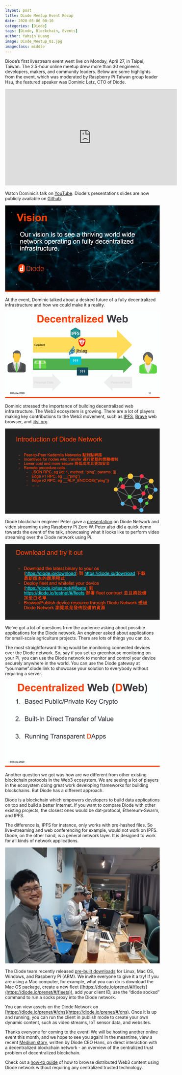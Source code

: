 ```yaml
---
layout: post
title: Diode Meetup Event Recap
date: 2020-05-06 00:10
categories: [Diode]
tags: [Diode, Blockchain, Events]
author: Yahsin Huang
image: Diode_Meetup_01.jpg
imageclass: middle
---
```



Diode’s first livestream event went live on Monday, April 27, in Taipei, Taiwan. The 2.5-hour online meetup drew more than 30 engineers, developers, makers, and community leaders. Below are some highlights from the event, which was moderated by Raspberry Pi Taiwan group leader Hsu, the featured speaker was Dominic Letz, CTO of Diode. 

<iframe width="560" height="315" src="https://www.youtube.com/embed/KeIwchX_C40" frameborder="0" allow="accelerometer; autoplay; encrypted-media; gyroscope; picture-in-picture" allowfullscreen></iframe>

Watch Dominic’s talk on [YouTube](https://youtu.be/KeIwchX_C40). Diode's presentations slides are now publicly available on [Github](https://github.com/diodechain/presentations/tree/master/Raspberrypi_Taipei_Meetup_2020).

![alt_text](images/blog/Diode_Meetup_02.png "image_tooltip")


At the event, Dominic talked about a desired future of a fully decentralized infrastructure and how we could make it a reality. 

![alt_text](images/blog/Diode_Meetup_03.png "image_tooltip")


Dominic stressed the importance of building decentralized web infrastructure. The Web3 ecosystem is growing. There are a lot of players making key contributions to the Web3 movement, such as [IPFS](https://ipfs.io/), [Brave](https://brave.com/) web browser, and [jitsi.org](https://jitsi.org/).


![alt_text](images/blog/Diode_Meetup_04.png "image_tooltip")


Diode blockchain engineer Peter gave a [presentation](https://github.com/diodechain/presentations/blob/master/Raspberrypi_Taipei_Meetup_2020/Diode%20Meetup%20%231%20April_%20Diode%20Network%20and%20Video%20Streaming%20Using%20Raspberry%20Pi%20Zero%20W.pdf) on Diode Network and video streaming using Raspberry Pi Zero W. Peter also did a quick demo towards the event of the talk, showcasing what it looks like to perform video streaming over the Diode network using Pi.


![alt_text](images/blog/Diode_Meetup_05.png "image_tooltip")


We’ve got a lot of questions from the audience asking about possible applications for the Diode network. An engineer asked about applications for small-scale agriculture projects. There are lots of things you can do. 

The most straightforward thing would be monitoring connected devices over the Diode network. So, say if you set up greenhouse monitoring on your Pi, you can use the Diode network to monitor and control your device securely anywhere in the world. You can use the Diode gateway at “yourname”.diode.link to showcase your solution to everybody without requiring a server.


![alt_text](images/blog/Diode_Meetup_06.png "image_tooltip")


Another question we got was how are we different from other existing blockchain protocols in the Web3 ecosystem.  We are seeing a lot of players in the ecosystem doing great work developing frameworks for building blockchains. But Diode has a different approach.

Diode is a blockchain which empowers developers to build data applications on top and build a better Internet. If you want to compare Diode with other existing projects, the closest ones would be dat-protocol, Ethereum-Swarm, and IPFS. 

The difference is, IPFS for instance, only works with pre-hashed files. So live-streaming and web conferencing for example, would not work on IPFS. Diode, on the other hand, is a general network layer. It is designed to work for all kinds of network applications.

![alt_text](images/blog/Diode_Meetup_07.jpg "image_tooltip")


The Diode team recently released [pre-built downloads](https://diode.io/download/) for Linux, Mac OS, Windows, and Raspberry Pi (ARM). We invite everyone to give it a try! If you are using a Mac computer, for example, what you can do is download the Mac OS package, create a new fleet ([https://diode.io/prenet/#/fleets](https://diode.io/prenet/#/fleets)), add your client ID, use the “diode socksd” command to run a socks proxy into the Diode network. 

You can view assets on the Diode Network on [https://diode.io/prenet/#/dns](https://diode.io/prenet/#/dns). Once it is up and running, you can run the client in publish mode to create your own dynamic content, such as video streams, IoT sensor data, and websites.

Thanks everyone for coming to the event! We will be hosting another online event this month, and we hope to see you again! In the meantime, view a recent [Medium story](https://medium.com/@hansr77/direct-interaction-with-a-decentralized-blockchain-network-4152492a33da), written by Diode CEO Hans, on direct interaction with a decentralized blockchain network - an overview of the centralized trust problem of decentralized blockchain. 

Check out a [how-to guide](https://medium.com/@hansr77/browse-web3-content-without-centralized-tech-dad508b91a13) of how to browse distributed Web3 content using Diode network without requiring any centralized trusted technology.